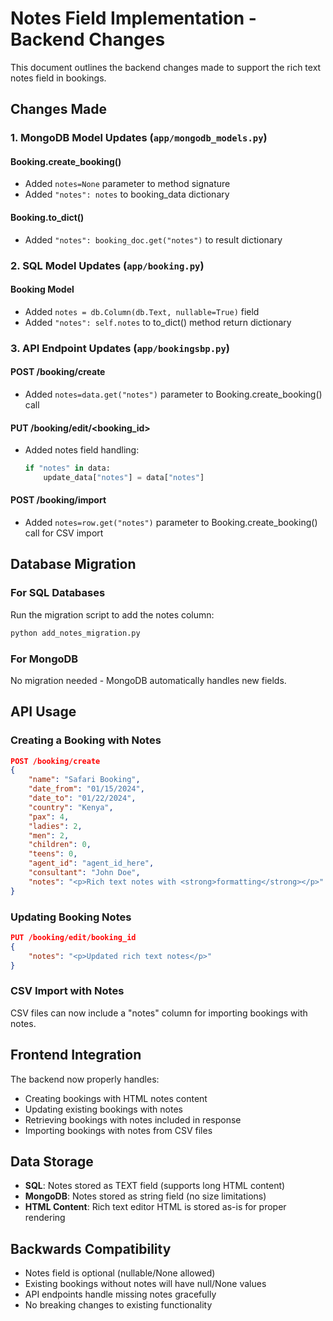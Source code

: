 # Notes Field Implementation - Backend Changes

This document outlines the backend changes made to support the rich text notes field in bookings.

## Changes Made

### 1. MongoDB Model Updates (`app/mongodb_models.py`)

#### Booking.create_booking()
- Added `notes=None` parameter to method signature
- Added `"notes": notes` to booking_data dictionary

#### Booking.to_dict()
- Added `"notes": booking_doc.get("notes")` to result dictionary

### 2. SQL Model Updates (`app/booking.py`)

#### Booking Model
- Added `notes = db.Column(db.Text, nullable=True)` field
- Added `"notes": self.notes` to to_dict() method return dictionary

### 3. API Endpoint Updates (`app/bookingsbp.py`)

#### POST /booking/create
- Added `notes=data.get("notes")` parameter to Booking.create_booking() call

#### PUT /booking/edit/<booking_id>
- Added notes field handling:
  ```python
  if "notes" in data:
      update_data["notes"] = data["notes"]
  ```

#### POST /booking/import
- Added `notes=row.get("notes")` parameter to Booking.create_booking() call for CSV import

## Database Migration

### For SQL Databases
Run the migration script to add the notes column:
```bash
python add_notes_migration.py
```

### For MongoDB
No migration needed - MongoDB automatically handles new fields.

## API Usage

### Creating a Booking with Notes
```json
POST /booking/create
{
    "name": "Safari Booking",
    "date_from": "01/15/2024",
    "date_to": "01/22/2024",
    "country": "Kenya",
    "pax": 4,
    "ladies": 2,
    "men": 2,
    "children": 0,
    "teens": 0,
    "agent_id": "agent_id_here",
    "consultant": "John Doe",
    "notes": "<p>Rich text notes with <strong>formatting</strong></p>"
}
```

### Updating Booking Notes
```json
PUT /booking/edit/booking_id
{
    "notes": "<p>Updated rich text notes</p>"
}
```

### CSV Import with Notes
CSV files can now include a "notes" column for importing bookings with notes.

## Frontend Integration

The backend now properly handles:
- Creating bookings with HTML notes content
- Updating existing bookings with notes
- Retrieving bookings with notes included in response
- Importing bookings with notes from CSV files

## Data Storage

- **SQL**: Notes stored as TEXT field (supports long HTML content)
- **MongoDB**: Notes stored as string field (no size limitations)
- **HTML Content**: Rich text editor HTML is stored as-is for proper rendering

## Backwards Compatibility

- Notes field is optional (nullable/None allowed)
- Existing bookings without notes will have null/None values
- API endpoints handle missing notes gracefully
- No breaking changes to existing functionality